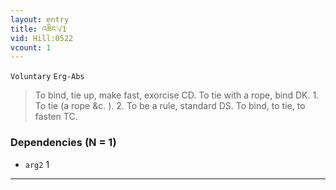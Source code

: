 ```yaml
---
layout: entry
title: འཆིང་√1
vid: Hill:0522
vcount: 1
---
```

`Voluntary` `Erg-Abs`
> To bind, tie up, make fast, exorcise CD\.
 To tie with a rope, bind DK\.
 1\.
 To tie (a rope &c\.
)\.
 2\.
 To be a rule, standard DS\.
 To bind, to tie, to fasten TC\.

### Dependencies (N = 1)
* `arg2` 1

---

